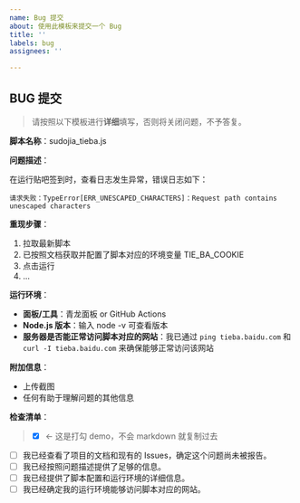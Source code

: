 ```yaml
---
name: Bug 提交
about: 使用此模板来提交一个 Bug
title: ''
labels: bug
assignees: ''

---
```


## BUG 提交

> 请按照以下模板进行**详细**填写，否则将关闭问题，不予答复。

**脚本名称**：sudojia_tieba.js

**问题描述**：

在运行贴吧签到时，查看日志发生异常，错误日志如下：

```shell
请求失败：TypeError[ERR_UNESCAPED_CHARACTERS]：Request path contains unescaped characters
```

**重现步骤**：

1. 拉取最新脚本
2. 已按照文档获取并配置了脚本对应的环境变量 TIE_BA_COOKIE
3. 点击运行
4. ...

**运行环境**：

- **面板/工具**：青龙面板 or GitHub Actions
- **Node.js 版本**：输入 node -v 可查看版本
- **服务器是否能正常访问脚本对应的网站**：我已通过 `ping tieba.baidu.com` 和 `curl -I tieba.baidu.com` 来确保能够正常访问该网站

**附加信息**：

- 上传截图
- 任何有助于理解问题的其他信息

**检查清单**：

> - [x] <- 这是打勾 demo，不会 markdown 就复制过去

- [ ] 我已经查看了项目的文档和现有的 Issues，确定这个问题尚未被报告。
- [ ] 我已经按照问题描述提供了足够的信息。
- [ ] 我已经提供了脚本配置和运行环境的详细信息。
- [ ] 我已经确定我的运行环境能够访问脚本对应的网站。
